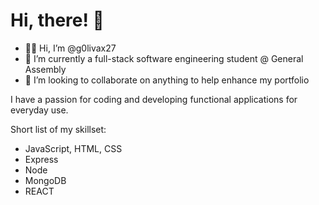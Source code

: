 # Hi, there! :wave:

- :woman_technologist: Hi, I’m @g0livax27
- 🌱 I’m currently a full-stack software engineering student @ General Assembly
- 💞️ I’m looking to collaborate on anything to help enhance my portfolio

I have a passion for coding and developing functional applications for everyday use.

Short list of my skillset:
- JavaScript, HTML, CSS
- Express
- Node
- MongoDB
- REACT

<!---
g0livax27/g0livax27 is a ✨ special ✨ repository because its `README.md` (this file) appears on your GitHub profile.
You can click the Preview link to take a look at your changes.
--->

